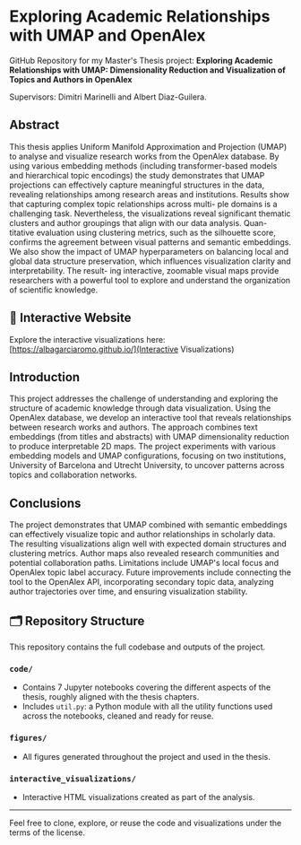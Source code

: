 # Exploring Academic Relationships with UMAP and OpenAlex

GitHub Repository for my Master's Thesis project: **Exploring Academic Relationships with UMAP: Dimensionality Reduction and Visualization of Topics and Authors in OpenAlex**

Supervisors: Dimitri Marinelli and Albert Diaz-Guilera.

## Abstract
This thesis applies Uniform Manifold Approximation and Projection (UMAP) to
analyse and visualize research works from the OpenAlex database. By using various
embedding methods (including transformer-based models and hierarchical topic
encodings) the study demonstrates that UMAP projections can effectively capture
meaningful structures in the data, revealing relationships among research areas and
institutions. Results show that capturing complex topic relationships across multi-
ple domains is a challenging task. Nevertheless, the visualizations reveal significant
thematic clusters and author groupings that align with our data analysis. Quan-
titative evaluation using clustering metrics, such as the silhouette score, confirms
the agreement between visual patterns and semantic embeddings. We also show
the impact of UMAP hyperparameters on balancing local and global data structure
preservation, which influences visualization clarity and interpretability. The result-
ing interactive, zoomable visual maps provide researchers with a powerful tool to
explore and understand the organization of scientific knowledge.

## 🔗 Interactive Website
Explore the interactive visualizations here: [https://albagarciaromo.github.io/](Interactive Visualizations)



## Introduction
This project addresses the challenge of understanding and exploring the structure of academic knowledge through data visualization. Using the OpenAlex database, we develop an interactive tool that reveals relationships between research works and authors. The approach combines text embeddings (from titles and abstracts) with UMAP dimensionality reduction to produce interpretable 2D maps. The project experiments with various embedding models and UMAP configurations, focusing on two institutions, University of Barcelona and Utrecht University, to uncover patterns across topics and collaboration networks.

## Conclusions
The project demonstrates that UMAP combined with semantic embeddings can effectively visualize topic and author relationships in scholarly data. The resulting visualizations align well with expected domain structures and clustering metrics. Author maps also revealed research communities and potential collaboration paths. Limitations include UMAP's local focus and OpenAlex topic label accuracy. Future improvements include connecting the tool to the OpenAlex API, incorporating secondary topic data, analyzing author trajectories over time, and ensuring visualization stability.

## 🗂 Repository Structure

This repository contains the full codebase and outputs of the project.

### `code/`
- Contains 7 Jupyter notebooks covering the different aspects of the thesis, roughly aligned with the thesis chapters.
- Includes `util.py`: a Python module with all the utility functions used across the notebooks, cleaned and ready for reuse.

### `figures/`
- All figures generated throughout the project and used in the thesis.

### `interactive_visualizations/`
- Interactive HTML visualizations created as part of the analysis.

---

Feel free to clone, explore, or reuse the code and visualizations under the terms of the license.
